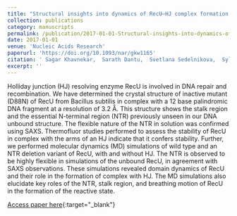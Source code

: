 ```yaml
---
title: "Structural insights into dynamics of RecU–HJ complex formation elucidates key role of NTR and stalk region toward formation of reactive state"
collection: publications
category: manuscripts
permalink: /publication/2017-01-01-Structural-insights-into-dynamics-of-RecUHJ-complex-formation-elucidates-key-role-of-NTR-and-stalk-region-toward-formation-of-reactive-state
date: 2017-01-01
venue: 'Nucleic Acids Research'
paperurl: 'https://doi.org/10.1093/nar/gkw1165'
citation: ' Sagar Khavnekar,  Sarath Dantu,  Svetlana Sedelnikova,  Sylvia Ayora,  John Rafferty,  Avinash Kale, &quot;Structural insights into dynamics of RecU–HJ complex formation elucidates key role of NTR and stalk region toward formation of reactive state.&quot; Nucleic Acids Research, 2017.'
excerpt: ''
---
```


Holliday junction (HJ) resolving enzyme RecU is involved in DNA repair and recombination. We have determined the crystal structure of inactive mutant (D88N) of RecU from Bacillus subtilis in complex with a 12 base palindromic DNA fragment at a resolution of 3.2 Å. This structure shows the stalk region and the essential N-terminal region (NTR) previously unseen in our DNA unbound structure. The flexible nature of the NTR in solution was confirmed using SAXS. Thermofluor studies performed to assess the stability of RecU in complex with the arms of an HJ indicate that it confers stability. Further, we performed molecular dynamics (MD) simulations of wild type and an NTR deletion variant of RecU, with and without HJ. The NTR is observed to be highly flexible in simulations of the unbound RecU, in agreement with SAXS observations. These simulations revealed domain dynamics of RecU and their role in the formation of complex with HJ. The MD simulations also elucidate key roles of the NTR, stalk region, and breathing motion of RecU in the formation of the reactive state.

[Access paper here](https://doi.org/10.1093/nar/gkw1165){:target="_blank"}
